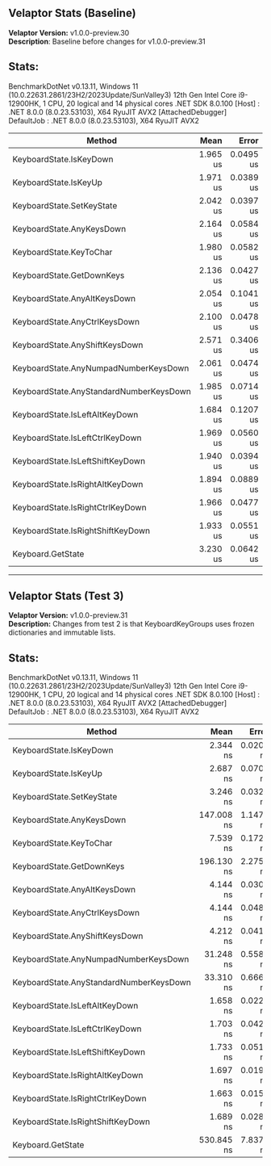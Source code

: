 ## **Velaptor Stats (Baseline)**
**Velaptor Version:** v1.0.0-preview.30  
**Description**: Baseline before changes for v1.0.0-preview.31

## **Stats**:
BenchmarkDotNet v0.13.11, Windows 11 (10.0.22631.2861/23H2/2023Update/SunValley3)
12th Gen Intel Core i9-12900HK, 1 CPU, 20 logical and 14 physical cores
.NET SDK 8.0.100
[Host]     : .NET 8.0.0 (8.0.23.53103), X64 RyuJIT AVX2 [AttachedDebugger]
DefaultJob : .NET 8.0.0 (8.0.23.53103), X64 RyuJIT AVX2


| Method                                  | Mean     | Error     | StdDev    | Median   | Gen0   | Gen1   | Allocated |
|---------------------------------------- |---------:|----------:|----------:|---------:|-------:|-------:|----------:|
| KeyboardState.IsKeyDown                 | 1.965 us | 0.0495 us | 0.1459 us | 2.002 us | 0.6695 | 0.0095 |    8.2 KB |
| KeyboardState.IsKeyUp                   | 1.971 us | 0.0389 us | 0.0785 us | 1.984 us | 0.6695 | 0.0095 |    8.2 KB |
| KeyboardState.SetKeyState               | 2.042 us | 0.0397 us | 0.0641 us | 2.054 us | 0.6695 | 0.0095 |    8.2 KB |
| KeyboardState.AnyKeysDown               | 2.164 us | 0.0584 us | 0.1704 us | 2.194 us | 0.6733 | 0.0153 |   8.25 KB |
| KeyboardState.KeyToChar                 | 1.980 us | 0.0582 us | 0.1661 us | 2.019 us | 0.6733 | 0.0153 |   8.25 KB |
| KeyboardState.GetDownKeys               | 2.136 us | 0.0427 us | 0.1162 us | 2.190 us | 0.6714 | 0.0114 |   8.23 KB |
| KeyboardState.AnyAltKeysDown            | 2.054 us | 0.1041 us | 0.3053 us | 2.155 us | 0.6695 | 0.0095 |    8.2 KB |
| KeyboardState.AnyCtrlKeysDown           | 2.100 us | 0.0478 us | 0.1341 us | 2.126 us | 0.6695 | 0.0095 |    8.2 KB |
| KeyboardState.AnyShiftKeysDown          | 2.571 us | 0.3406 us | 1.0043 us | 2.007 us | 0.6676 | 0.0076 |    8.2 KB |
| KeyboardState.AnyNumpadNumberKeysDown   | 2.061 us | 0.0474 us | 0.1398 us | 2.055 us | 0.6714 | 0.0095 |   8.23 KB |
| KeyboardState.AnyStandardNumberKeysDown | 1.985 us | 0.0714 us | 0.2061 us | 2.036 us | 0.6714 | 0.0114 |   8.23 KB |
| KeyboardState.IsLeftAltKeyDown          | 1.684 us | 0.1207 us | 0.3559 us | 1.887 us | 0.6695 | 0.0095 |    8.2 KB |
| KeyboardState.IsLeftCtrlKeyDown         | 1.969 us | 0.0560 us | 0.1634 us | 1.986 us | 0.6695 | 0.0095 |    8.2 KB |
| KeyboardState.IsLeftShiftKeyDown        | 1.940 us | 0.0394 us | 0.1156 us | 1.974 us | 0.6695 | 0.0095 |    8.2 KB |
| KeyboardState.IsRightAltKeyDown         | 1.894 us | 0.0889 us | 0.2606 us | 1.958 us | 0.6695 | 0.0095 |    8.2 KB |
| KeyboardState.IsRightCtrlKeyDown        | 1.966 us | 0.0477 us | 0.1376 us | 1.991 us | 0.6695 | 0.0095 |    8.2 KB |
| KeyboardState.IsRightShiftKeyDown       | 1.933 us | 0.0551 us | 0.1626 us | 1.974 us | 0.6695 | 0.0095 |    8.2 KB |
| Keyboard.GetState                       | 3.230 us | 0.0642 us | 0.0713 us | 3.255 us | 0.6695 | 0.0095 |    8.2 KB |

---

## **Velaptor Stats (Test 3)**
**Velaptor Version:** v1.0.0-preview.31  
**Description:** Changes from test 2 is that KeyboardKeyGroups uses frozen dictionaries and immutable lists.

## **Stats**:
BenchmarkDotNet v0.13.11, Windows 11 (10.0.22631.2861/23H2/2023Update/SunValley3)
12th Gen Intel Core i9-12900HK, 1 CPU, 20 logical and 14 physical cores
.NET SDK 8.0.100
[Host]     : .NET 8.0.0 (8.0.23.53103), X64 RyuJIT AVX2 [AttachedDebugger]
DefaultJob : .NET 8.0.0 (8.0.23.53103), X64 RyuJIT AVX2

| Method                                  | Mean       | Error     | StdDev    | Gen0   | Gen1   | Allocated |
|---------------------------------------- |-----------:|----------:|----------:|-------:|-------:|----------:|
| KeyboardState.IsKeyDown                 |   2.344 ns | 0.0202 ns | 0.0179 ns |      - |      - |         - |
| KeyboardState.IsKeyUp                   |   2.687 ns | 0.0709 ns | 0.0663 ns |      - |      - |         - |
| KeyboardState.SetKeyState               |   3.246 ns | 0.0321 ns | 0.0285 ns |      - |      - |         - |
| KeyboardState.AnyKeysDown               | 147.008 ns | 1.1478 ns | 1.0736 ns | 0.0038 |      - |      48 B |
| KeyboardState.KeyToChar                 |   7.539 ns | 0.1729 ns | 0.1617 ns |      - |      - |         - |
| KeyboardState.GetDownKeys               | 196.130 ns | 2.2754 ns | 2.1284 ns | 0.0134 |      - |     168 B |
| KeyboardState.AnyAltKeysDown            |   4.144 ns | 0.0307 ns | 0.0273 ns |      - |      - |         - |
| KeyboardState.AnyCtrlKeysDown           |   4.144 ns | 0.0481 ns | 0.0450 ns |      - |      - |         - |
| KeyboardState.AnyShiftKeysDown          |   4.212 ns | 0.0414 ns | 0.0387 ns |      - |      - |         - |
| KeyboardState.AnyNumpadNumberKeysDown   |  31.248 ns | 0.5581 ns | 0.5220 ns | 0.0051 |      - |      64 B |
| KeyboardState.AnyStandardNumberKeysDown |  33.310 ns | 0.6660 ns | 0.6230 ns | 0.0051 |      - |      64 B |
| KeyboardState.IsLeftAltKeyDown          |   1.658 ns | 0.0223 ns | 0.0208 ns |      - |      - |         - |
| KeyboardState.IsLeftCtrlKeyDown         |   1.703 ns | 0.0428 ns | 0.0400 ns |      - |      - |         - |
| KeyboardState.IsLeftShiftKeyDown        |   1.733 ns | 0.0519 ns | 0.0711 ns |      - |      - |         - |
| KeyboardState.IsRightAltKeyDown         |   1.697 ns | 0.0195 ns | 0.0182 ns |      - |      - |         - |
| KeyboardState.IsRightCtrlKeyDown        |   1.663 ns | 0.0155 ns | 0.0137 ns |      - |      - |         - |
| KeyboardState.IsRightShiftKeyDown       |   1.689 ns | 0.0287 ns | 0.0268 ns |      - |      - |         - |
| Keyboard.GetState                       | 530.845 ns | 7.8372 ns | 7.3309 ns | 0.2346 | 0.0019 |    2944 B |
